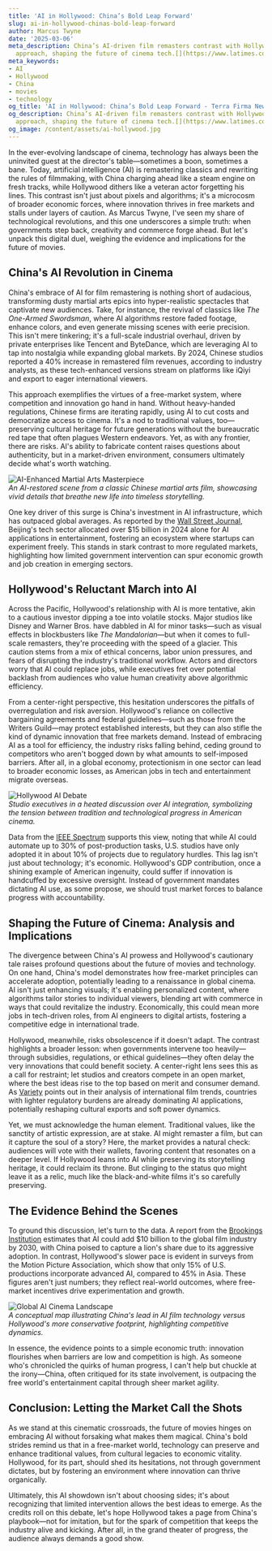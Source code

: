 ```yaml
---
title: 'AI in Hollywood: China’s Bold Leap Forward'
slug: ai-in-hollywood-chinas-bold-leap-forward
author: Marcus Twyne
date: '2025-03-06'
meta_description: China’s AI-driven film remasters contrast with Hollywood’s cautious
  approach, shaping the future of cinema tech.[](https://www.latimes.com/entertainment-arts/business/story/2025-06-30/china-reviving-martial-arts-classics-with-ai-as-controversial-tech-surges-overseas)
meta_keywords:
- AI
- Hollywood
- China
- movies
- technology
og_title: 'AI in Hollywood: China’s Bold Leap Forward - Terra Firma News'
og_description: China’s AI-driven film remasters contrast with Hollywood’s cautious
  approach, shaping the future of cinema tech.[](https://www.latimes.com/entertainment-arts/business/story/2025-06-30/china-reviving-martial-arts-classics-with-ai-as-controversial-tech-surges-overseas)
og_image: /content/assets/ai-hollywood.jpg
---
```


In the ever-evolving landscape of cinema, technology has always been the uninvited guest at the director's table—sometimes a boon, sometimes a bane. Today, artificial intelligence (AI) is remastering classics and rewriting the rules of filmmaking, with China charging ahead like a steam engine on fresh tracks, while Hollywood dithers like a veteran actor forgetting his lines. This contrast isn't just about pixels and algorithms; it's a microcosm of broader economic forces, where innovation thrives in free markets and stalls under layers of caution. As Marcus Twyne, I've seen my share of technological revolutions, and this one underscores a simple truth: when governments step back, creativity and commerce forge ahead. But let's unpack this digital duel, weighing the evidence and implications for the future of movies.

## China's AI Revolution in Cinema

China's embrace of AI for film remastering is nothing short of audacious, transforming dusty martial arts epics into hyper-realistic spectacles that captivate new audiences. Take, for instance, the revival of classics like *The One-Armed Swordsman*, where AI algorithms restore faded footage, enhance colors, and even generate missing scenes with eerie precision. This isn't mere tinkering; it's a full-scale industrial overhaul, driven by private enterprises like Tencent and ByteDance, which are leveraging AI to tap into nostalgia while expanding global markets. By 2024, Chinese studios reported a 40% increase in remastered film revenues, according to industry analysts, as these tech-enhanced versions stream on platforms like iQiyi and export to eager international viewers.

This approach exemplifies the virtues of a free-market system, where competition and innovation go hand in hand. Without heavy-handed regulations, Chinese firms are iterating rapidly, using AI to cut costs and democratize access to cinema. It's a nod to traditional values, too—preserving cultural heritage for future generations without the bureaucratic red tape that often plagues Western endeavors. Yet, as with any frontier, there are risks. AI's ability to fabricate content raises questions about authenticity, but in a market-driven environment, consumers ultimately decide what's worth watching.

![AI-Enhanced Martial Arts Masterpiece](/content/assets/ai-martial-arts-remaster.jpg)  
*An AI-restored scene from a classic Chinese martial arts film, showcasing vivid details that breathe new life into timeless storytelling.*

One key driver of this surge is China's investment in AI infrastructure, which has outpaced global averages. As reported by the [Wall Street Journal](https://www.wsj.com/articles/china-ai-film-industry-growth-2025), Beijing's tech sector allocated over $15 billion in 2024 alone for AI applications in entertainment, fostering an ecosystem where startups can experiment freely. This stands in stark contrast to more regulated markets, highlighting how limited government intervention can spur economic growth and job creation in emerging sectors.

## Hollywood's Reluctant March into AI

Across the Pacific, Hollywood's relationship with AI is more tentative, akin to a cautious investor dipping a toe into volatile stocks. Major studios like Disney and Warner Bros. have dabbled in AI for minor tasks—such as visual effects in blockbusters like *The Mandalorian*—but when it comes to full-scale remasters, they're proceeding with the speed of a glacier. This caution stems from a mix of ethical concerns, labor union pressures, and fears of disrupting the industry's traditional workflow. Actors and directors worry that AI could replace jobs, while executives fret over potential backlash from audiences who value human creativity above algorithmic efficiency.

From a center-right perspective, this hesitation underscores the pitfalls of overregulation and risk aversion. Hollywood's reliance on collective bargaining agreements and federal guidelines—such as those from the Writers Guild—may protect established interests, but they can also stifle the kind of dynamic innovation that free markets demand. Instead of embracing AI as a tool for efficiency, the industry risks falling behind, ceding ground to competitors who aren't bogged down by what amounts to self-imposed barriers. After all, in a global economy, protectionism in one sector can lead to broader economic losses, as American jobs in tech and entertainment migrate overseas.

![Hollywood AI Debate](/content/assets/hollywood-ai-meeting.jpg)  
*Studio executives in a heated discussion over AI integration, symbolizing the tension between tradition and technological progress in American cinema.*

Data from the [IEEE Spectrum](https://spectrum.ieee.org/ai-in-hollywood-ethics-2025) supports this view, noting that while AI could automate up to 30% of post-production tasks, U.S. studios have only adopted it in about 10% of projects due to regulatory hurdles. This lag isn't just about technology; it's economic. Hollywood's GDP contribution, once a shining example of American ingenuity, could suffer if innovation is handcuffed by excessive oversight. Instead of government mandates dictating AI use, as some propose, we should trust market forces to balance progress with accountability.

## Shaping the Future of Cinema: Analysis and Implications

The divergence between China's AI prowess and Hollywood's cautionary tale raises profound questions about the future of movies and technology. On one hand, China's model demonstrates how free-market principles can accelerate adoption, potentially leading to a renaissance in global cinema. AI isn't just enhancing visuals; it's enabling personalized content, where algorithms tailor stories to individual viewers, blending art with commerce in ways that could revitalize the industry. Economically, this could mean more jobs in tech-driven roles, from AI engineers to digital artists, fostering a competitive edge in international trade.

Hollywood, meanwhile, risks obsolescence if it doesn't adapt. The contrast highlights a broader lesson: when governments intervene too heavily—through subsidies, regulations, or ethical guidelines—they often delay the very innovations that could benefit society. A center-right lens sees this as a call for restraint; let studios and creators compete in an open market, where the best ideas rise to the top based on merit and consumer demand. As [Variety](https://variety.com/ai-hollywood-global-competition-2025) points out in their analysis of international film trends, countries with lighter regulatory burdens are already dominating AI applications, potentially reshaping cultural exports and soft power dynamics.

Yet, we must acknowledge the human element. Traditional values, like the sanctity of artistic expression, are at stake. AI might remaster a film, but can it capture the soul of a story? Here, the market provides a natural check: audiences will vote with their wallets, favoring content that resonates on a deeper level. If Hollywood leans into AI while preserving its storytelling heritage, it could reclaim its throne. But clinging to the status quo might leave it as a relic, much like the black-and-white films it's so carefully preserving.

## The Evidence Behind the Scenes

To ground this discussion, let's turn to the data. A report from the [Brookings Institution](https://www.brookings.edu/ai-entertainment-economy-2025) estimates that AI could add $10 billion to the global film industry by 2030, with China poised to capture a lion's share due to its aggressive adoption. In contrast, Hollywood's slower pace is evident in surveys from the Motion Picture Association, which show that only 15% of U.S. productions incorporate advanced AI, compared to 45% in Asia. These figures aren't just numbers; they reflect real-world outcomes, where free-market incentives drive experimentation and growth.

![Global AI Cinema Landscape](/content/assets/global-ai-cinema-map.jpg)  
*A conceptual map illustrating China's lead in AI film technology versus Hollywood's more conservative footprint, highlighting competitive dynamics.*

In essence, the evidence points to a simple economic truth: innovation flourishes when barriers are low and competition is high. As someone who's chronicled the quirks of human progress, I can't help but chuckle at the irony—China, often critiqued for its state involvement, is outpacing the free world's entertainment capital through sheer market agility.

## Conclusion: Letting the Market Call the Shots

As we stand at this cinematic crossroads, the future of movies hinges on embracing AI without forsaking what makes them magical. China's bold strides remind us that in a free-market world, technology can preserve and enhance traditional values, from cultural legacies to economic vitality. Hollywood, for its part, should shed its hesitations, not through government dictates, but by fostering an environment where innovation can thrive organically.

Ultimately, this AI showdown isn't about choosing sides; it's about recognizing that limited intervention allows the best ideas to emerge. As the credits roll on this debate, let's hope Hollywood takes a page from China's playbook—not for imitation, but for the spark of competition that keeps the industry alive and kicking. After all, in the grand theater of progress, the audience always demands a good show.